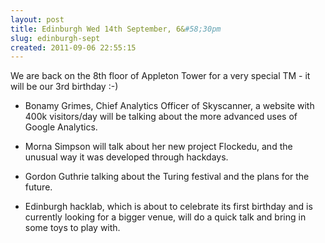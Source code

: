 ```yaml
---
layout: post
title: Edinburgh Wed 14th September, 6&#58;30pm
slug: edinburgh-sept
created: 2011-09-06 22:55:15
---
```


We are back on the 8th floor of Appleton Tower for a very special TM -  it will be our 3rd birthday :-)

* Bonamy Grimes, Chief Analytics Officer of Skyscanner, a website with 400k visitors/day will be talking about the more advanced uses of Google Analytics.

* Morna Simpson will talk about her new project Flockedu, and the unusual way it was developed through hackdays.

* Gordon Guthrie talking about the Turing festival and the plans for the future.

* Edinburgh hacklab, which is about to celebrate its first birthday and is currently looking for a bigger venue, will do a quick talk and bring in some toys to play with.